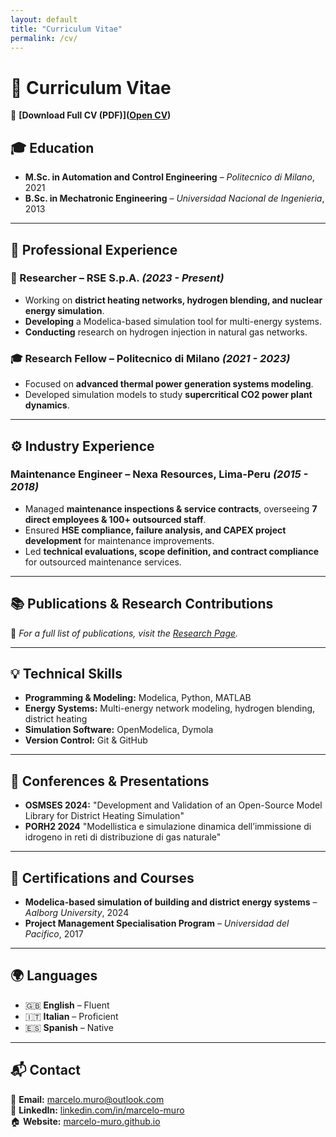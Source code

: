 ```yaml
---
layout: default
title: "Curriculum Vitae"
permalink: /cv/
---
```


# 📄 Curriculum Vitae

💾 **[Download Full CV (PDF)](<a href="https://marcelo-muro.github.io/CV-marcelo-muro.pdf" target="_blank">Open CV</a>)**

## 🎓 Education
- **M.Sc. in Automation and Control Engineering** – *Politecnico di Milano*, 2021
- **B.Sc. in Mechatronic Engineering** – *Universidad Nacional de Ingenieria*, 2013

---

## 🏢 Professional Experience

### **🔬 Researcher – RSE S.p.A.** *(2023 - Present)*
- Working on **district heating networks, hydrogen blending, and nuclear energy simulation**.
- **Developing** a Modelica-based simulation tool for multi-energy systems.
- **Conducting** research on hydrogen injection in natural gas networks.

### **🎓 Research Fellow – Politecnico di Milano** *(2021 - 2023)*
- Focused on **advanced thermal power generation systems modeling**.
- Developed simulation models to study **supercritical CO2 power plant dynamics**.

---

## ⚙️ Industry Experience 

### **Maintenance Engineer – Nexa Resources, Lima-Peru** *(2015 - 2018)*
- Managed **maintenance inspections & service contracts**, overseeing **7 direct employees & 100+ outsourced staff**.  
- Ensured **HSE compliance, failure analysis, and CAPEX project development** for maintenance improvements.  
- Led **technical evaluations, scope definition, and contract compliance** for outsourced maintenance services. 

---

## 📚 Publications & Research Contributions
📌 *For a full list of publications, visit the [Research Page](https://marcelo-muro.github.io/research/).*  

---

## 💡 Technical Skills
- **Programming & Modeling:** Modelica, Python, MATLAB
- **Energy Systems:** Multi-energy network modeling, hydrogen blending, district heating
- **Simulation Software:** OpenModelica, Dymola
- **Version Control:** Git & GitHub

---

## 🎤 Conferences & Presentations
- **OSMSES 2024:** "Development and Validation of an Open-Source Model Library for District Heating Simulation"
- **PORH2 2024** "Modellistica e simulazione dinamica dell’immissione di idrogeno in reti di distribuzione di gas naturale"

---

## 📜 Certifications and Courses
- **Modelica-based simulation of building and district energy systems** – *Aalborg University*, 2024  
- **Project Management Specialisation Program** – *Universidad del Pacifico*, 2017  

---

## 🌍 Languages
- 🇬🇧 **English** – Fluent
- 🇮🇹 **Italian** – Proficient
- 🇪🇸 **Spanish** – Native  

---

## 📬 Contact
📧 **Email:** [marcelo.muro@outlook.com](mailto:marcelo.muro@outlook.com)  
🔗 **LinkedIn:** [linkedin.com/in/marcelo-muro](https://www.linkedin.com/in/marcelomuro)  
🏠 **Website:** [marcelo-muro.github.io](https://marcelo-muro.github.io)  

